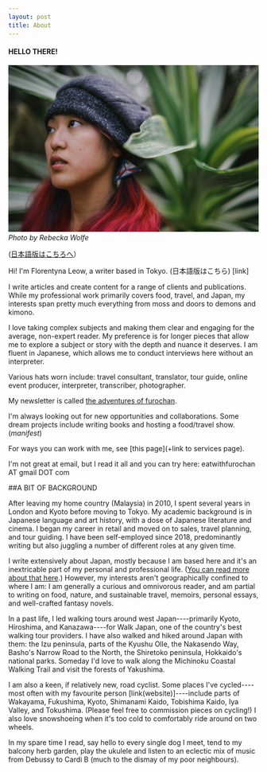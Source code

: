 ```yaml
---
layout: post
title: About
---
```


#### HELLO THERE! 

![](/assets/images/flory-leow.jpg)
_Photo by Rebecka Wolfe_

([日本語版はこちろへ](https://furochan.wordpress.com/%E3%83%97%E3%83%AD%E3%83%95%E3%82%A3%E3%83%BC%E3%83%AB/)）

Hi! I'm Florentyna Leow, a writer based in Tokyo. (日本語版はこちら) [link]

I write articles and create content for a range of clients and publications. While my professional work primarily covers food, travel, and Japan, my interests span pretty much everything from moss and doors to demons and kimono.

I love taking complex subjects and making them clear and engaging for the average, non-expert reader. My preference is for longer pieces that allow me to explore a subject or story with the depth and nuance it deserves. I am fluent in Japanese, which allows me to conduct interviews here without an interpreter.

Various hats worn include: travel consultant, translator, tour guide, online event producer, interpreter, transcriber, photographer.

My newsletter is called [the adventures of furochan](http://furochan.substack.com). 

I'm always looking out for new opportunities and collaborations. Some dream projects include writing books and hosting a food/travel show. (_*manifest*_)

For ways you can work with me, see [this page](+link to services page). 

I'm not great at email, but I read it all and you can try here: eatwithfurochan AT gmail DOT com

##A BIT OF BACKGROUND

After leaving my home country (Malaysia) in 2010, I spent several years in London and Kyoto before moving to Tokyo. My academic background is in Japanese language and art history, with a dose of Japanese literature and cinema. I began my career in retail and moved on to sales, travel planning, and tour guiding. I have been self-employed since 2018, predominantly writing but also juggling a number of different roles at any given time.

I write extensively about Japan, mostly because I am based here and it's an inextricable part of my personal and professional life. ([You can read more about that here](https://withoutapath.com/flory-leow/).) However, my interests aren't geographically confined to where I am: I am generally a curious and omnivorous reader, and am partial to writing on food, nature, and sustainable travel, memoirs, personal essays, and well-crafted fantasy novels.

In a past life, I led walking tours around west Japan----primarily Kyoto, Hiroshima, and Kanazawa----for Walk Japan, one of the country's best walking tour providers. I have also walked and hiked around Japan with them: the Izu peninsula, parts of the Kyushu Olle, the Nakasendo Way, Basho's Narrow Road to the North, the Shiretoko peninsula, Hokkaido's national parks. Someday I'd love to walk along the Michinoku Coastal Walking Trail and visit the forests of Yakushima.

I am also a keen, if relatively new, road cyclist. Some places I've cycled----most often with my favourite person [link(website)]----include parts of Wakayama, Fukushima, Kyoto, Shimanami Kaido, Tobishima Kaido, Iya Valley, and Tokushima. (Please feel free to commission pieces on cycling!) I also love snowshoeing when it's too cold to comfortably ride around on two wheels.

In my spare time I read, say hello to every single dog I meet, tend to my balcony herb garden, play the ukulele and listen to an eclectic mix of music from Debussy to Cardi B (much to the dismay of my poor neighbours).

